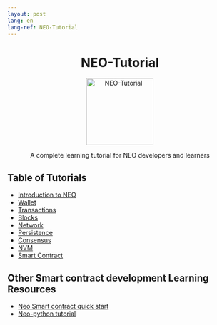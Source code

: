```yaml
---
layout: post
lang: en
lang-ref: NEO-Tutorial
---
```



<div align="center">  
<h1>NEO-Tutorial</h1>
<img src="neo-rebranding.png" alt="NEO-Tutorial" height="150">
<p>A complete learning tutorial for NEO developers and learners</p>
</div>

## Table of Tutorials
- [Introduction to NEO](en/1-introduction)
- [Wallet](en/2-wallet)
- [Transactions](en/3-transactions)
- [Blocks](en/4-blocks)
- [Network](en/5-network)
- [Persistence](en/6-persistence)
- [Consensus](en/7-consensus)
- [NVM](en/8-nvm)
- [Smart Contract](en/9-smartContract)

## Other Smart contract development Learning Resources
- [Neo Smart contract quick start](neo_docs_SmartContract_QuickStart)
- [Neo-python tutorial](neo_docs_neopython_tutorial)
